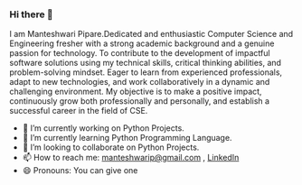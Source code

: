 ### Hi there 👋

I am Manteshwari Pipare.Dedicated and enthusiastic Computer Science and Engineering fresher with a strong academic background and a genuine passion for technology. To contribute to the development of impactful software solutions using my technical skills, critical thinking abilities, and problem-solving mindset. Eager to learn from experienced professionals, adapt to new technologies, and work collaboratively in a dynamic and challenging environment. My objective is to make a positive impact, continuously grow both professionally and personally, and establish a successful career in the field of CSE.


- 🔭 I’m currently working on Python Projects.
- 🌱 I’m currently learning Python Programming Language.
- 👯 I’m looking to collaborate on Python Projects.
- 📫 How to reach me: manteshwarip@gmail.com ,
[LinkedIn](linkedin.com/in/manteshwari-pipare-0a39981aa)   
- 😄 Pronouns: You can give one


